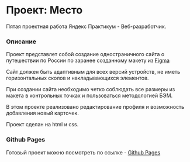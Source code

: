 # Проект: Место

Пятая проектная работа Яндекс Практикум - Веб-разработчик.

### Описание

Проект представлет собой создание одностраничного сайта о путешествии по России по заранее созданному макету из [Figma](https://images.rbxcdn.com/93de166eb454c521a3c56dcd6653b4b2-app_icon_144.png)

Сайт должен быть адаптивным для всех версий устройств, не иметь горизонтальных сколов и накладывающихся элементов.

При создании сайта необходимо четко соблюдать все размеры из макета в контрольных точках и пользоваться методологией БЭМ.

В этом проекте реализовано редактирование профиля и возможность добавления новый карточек.

Проект сделан на html и css.

### Github Pages

Готовый проект можно посмотреть по ссылке - [Github Pages](https://kerbasi.github.io/mesto/)

